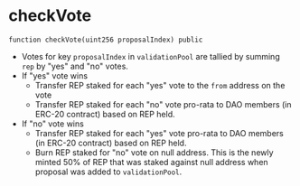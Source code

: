 # checkVote

```text
function checkVote(uint256 proposalIndex) public
```

* Votes for key `proposalIndex` in `validationPool` are tallied by summing `rep` by "yes" and "no" votes.
* If "yes" vote wins 
  * Transfer REP staked for each "yes" vote to the `from` address on the vote
  * Transfer REP staked for each "no" vote pro-rata to DAO members \(in ERC-20 contract\) based on REP held.
* If "no" vote wins
  * Transfer REP staked for each "yes" vote pro-rata to DAO members \(in ERC-20 contract\) based on REP held.
  * Burn REP staked for "no" vote on null address. This is the newly minted 50% of REP that was staked against null address when proposal was added to `validationPool`.

